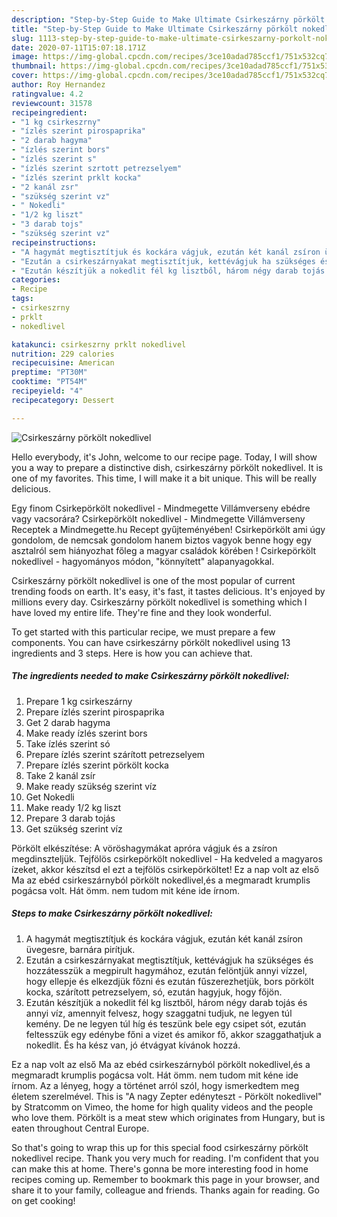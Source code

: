 ```yaml
---
description: "Step-by-Step Guide to Make Ultimate Csirkeszárny pörkölt nokedlivel"
title: "Step-by-Step Guide to Make Ultimate Csirkeszárny pörkölt nokedlivel"
slug: 1113-step-by-step-guide-to-make-ultimate-csirkeszarny-porkolt-nokedlivel
date: 2020-07-11T15:07:18.171Z
image: https://img-global.cpcdn.com/recipes/3ce10adad785ccf1/751x532cq70/csirkeszarny-porkolt-nokedlivel-recept-foto.jpg
thumbnail: https://img-global.cpcdn.com/recipes/3ce10adad785ccf1/751x532cq70/csirkeszarny-porkolt-nokedlivel-recept-foto.jpg
cover: https://img-global.cpcdn.com/recipes/3ce10adad785ccf1/751x532cq70/csirkeszarny-porkolt-nokedlivel-recept-foto.jpg
author: Roy Hernandez
ratingvalue: 4.2
reviewcount: 31578
recipeingredient:
- "1 kg csirkeszrny"
- "ízlés szerint pirospaprika"
- "2 darab hagyma"
- "ízlés szerint bors"
- "ízlés szerint s"
- "ízlés szerint szrtott petrezselyem"
- "ízlés szerint prklt kocka"
- "2 kanál zsr"
- "szükség szerint vz"
- " Nokedli"
- "1/2 kg liszt"
- "3 darab tojs"
- "szükség szerint vz"
recipeinstructions:
- "A hagymát megtisztítjuk és kockára vágjuk, ezután két kanál zsíron üvegesre, barnára pirítjuk."
- "Ezután a csirkeszárnyakat megtisztítjuk, kettévágjuk ha szükséges és hozzátesszük a megpirult hagymához, ezután felöntjük annyi vízzel, hogy ellepje és elkezdjük főzni és ezután fűszerezhetjük, bors pörkölt kocka, szárított petrezselyem, só, ezután hagyjuk, hogy főjön."
- "Ezután készítjük a nokedlit fél kg lisztből, három négy darab tojás és annyi víz, amennyit felvesz, hogy szaggatni tudjuk, ne legyen túl kemény. De ne legyen túl híg és teszünk bele egy csipet sót, ezután feltesszük egy edénybe főni a vizet és amikor fő, akkor szaggathatjuk a nokedlit. És ha kész van, jó étvágyat kívánok hozzá."
categories:
- Recipe
tags:
- csirkeszrny
- prklt
- nokedlivel

katakunci: csirkeszrny prklt nokedlivel 
nutrition: 229 calories
recipecuisine: American
preptime: "PT30M"
cooktime: "PT54M"
recipeyield: "4"
recipecategory: Dessert

---
```



![Csirkeszárny pörkölt nokedlivel](https://img-global.cpcdn.com/recipes/3ce10adad785ccf1/751x532cq70/csirkeszarny-porkolt-nokedlivel-recept-foto.jpg)

Hello everybody, it's John, welcome to our recipe page. Today, I will show you a way to prepare a distinctive dish, csirkeszárny pörkölt nokedlivel. It is one of my favorites. This time, I will make it a bit unique. This will be really delicious.

Egy finom Csirkepörkölt nokedlivel - Mindmegette Villámverseny ebédre vagy vacsorára? Csirkepörkölt nokedlivel - Mindmegette Villámverseny Receptek a Mindmegette.hu Recept gyűjteményében! Csirkepörkölt ami úgy gondolom, de nemcsak gondolom hanem biztos vagyok benne hogy egy asztalról sem hiányozhat főleg a magyar családok körében ! Csirkepörkölt nokedlivel - hagyományos módon, &#34;könnyített&#34; alapanyagokkal.

Csirkeszárny pörkölt nokedlivel is one of the most popular of current trending foods on earth. It's easy, it's fast, it tastes delicious. It's enjoyed by millions every day. Csirkeszárny pörkölt nokedlivel is something which I have loved my entire life. They're fine and they look wonderful.


To get started with this particular recipe, we must prepare a few components. You can have csirkeszárny pörkölt nokedlivel using 13 ingredients and 3 steps. Here is how you can achieve that.

<!--inarticleads1-->

##### The ingredients needed to make Csirkeszárny pörkölt nokedlivel:

1. Prepare 1 kg csirkeszárny
1. Prepare ízlés szerint pirospaprika
1. Get 2 darab hagyma
1. Make ready ízlés szerint bors
1. Take ízlés szerint só
1. Prepare ízlés szerint szárított petrezselyem
1. Prepare ízlés szerint pörkölt kocka
1. Take 2 kanál zsír
1. Make ready szükség szerint víz
1. Get  Nokedli
1. Make ready 1/2 kg liszt
1. Prepare 3 darab tojás
1. Get szükség szerint víz


Pörkölt elkészítése: A vöröshagymákat apróra vágjuk és a zsíron megdinszteljük. Tejfölös csirkepörkölt nokedlivel - Ha kedveled a magyaros ízeket, akkor készítsd el ezt a tejfölös csirkepörköltet! Ez a nap volt az első Ma az ebéd csirkeszárnyból pörkölt nokedlivel,és a megmaradt krumplis pogácsa volt. Hát ömm. nem tudom mit kéne ide írnom. 

<!--inarticleads2-->

##### Steps to make Csirkeszárny pörkölt nokedlivel:

1. A hagymát megtisztítjuk és kockára vágjuk, ezután két kanál zsíron üvegesre, barnára pirítjuk.
1. Ezután a csirkeszárnyakat megtisztítjuk, kettévágjuk ha szükséges és hozzátesszük a megpirult hagymához, ezután felöntjük annyi vízzel, hogy ellepje és elkezdjük főzni és ezután fűszerezhetjük, bors pörkölt kocka, szárított petrezselyem, só, ezután hagyjuk, hogy főjön.
1. Ezután készítjük a nokedlit fél kg lisztből, három négy darab tojás és annyi víz, amennyit felvesz, hogy szaggatni tudjuk, ne legyen túl kemény. De ne legyen túl híg és teszünk bele egy csipet sót, ezután feltesszük egy edénybe főni a vizet és amikor fő, akkor szaggathatjuk a nokedlit. És ha kész van, jó étvágyat kívánok hozzá.


Ez a nap volt az első Ma az ebéd csirkeszárnyból pörkölt nokedlivel,és a megmaradt krumplis pogácsa volt. Hát ömm. nem tudom mit kéne ide írnom. Az a lényeg, hogy a történet arról szól, hogy ismerkedtem meg életem szerelmével. This is &#34;A nagy Zepter edényteszt - Pörkölt nokedlivel&#34; by Stratcomm on Vimeo, the home for high quality videos and the people who love them. Pörkölt is a meat stew which originates from Hungary, but is eaten throughout Central Europe. 

So that's going to wrap this up for this special food csirkeszárny pörkölt nokedlivel recipe. Thank you very much for reading. I'm confident that you can make this at home. There's gonna be more interesting food in home recipes coming up. Remember to bookmark this page in your browser, and share it to your family, colleague and friends. Thanks again for reading. Go on get cooking!
